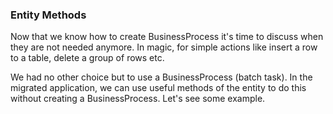 ﻿### Entity Methods

Now that we know how to create BusinessProcess it's time to discuss when they are not needed anymore. In magic, for simple actions like insert a row to a table, delete a group of rows etc. 

We had no other choice but to use a BusinessProcess (batch task). In the migrated application, we can use useful methods of the entity to do this without creating a BusinessProcess. Let's see some example.
